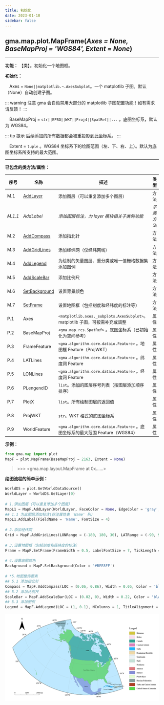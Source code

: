```yaml
---
title: 初始化
date: 2023-01-10
sidebar: false
---
```


## gma.map.plot.**MapFrame**(*Axes = None, BaseMapProj = 'WGS84', Extent = None*)<Badge text="1.1.2 +"/> 

---

**功能：** 【类】。初始化一个地图框。

**初始化：**

&emsp;Axes = `None||matplotlib.~.AxesSubplot`。一个 matplotlib 子图。默认（None）自动创建子图。

::: warning 注意
gma 会自动禁用大部分的 matplotlib 子图配置功能！如有需求请反馈！
:::

&emsp;BaseMapProj = `str||EPSG||WKT||Proj4||SpatRef||...` 。底图坐标系，默认为 WGS84。

::: tip 提示
后续添加的所有数据都会被重投影到此坐标系。
:::

&emsp;Extent = `tuple` 。WGS84 坐标系下的绘图范围（左、下、右、上）。默认为底图坐标系所支持的最大范围。

---

**已包含的类方法/属性：**

| 序号  | 名称          | 描述                                                         | 类型       |
| ----- | ------------- | ------------------------------------------------------------ | ---------- |
| M.1     | [AddLayer](/UserGuide/map/plot/MapFrame/AddLayer.html)      | 添加图层（可以重复添加多个图层）                             | 方法       |
| *M.1.1* | *AddLabel*    | *添加图层标注，为 layer 模块相关子类的功能*                  | *子类方法* |
| M.2     | [AddCompass](/UserGuide/map/plot/MapFrame/AddCompass.html)    | 添加指北针                                                   | 方法       |
| M.3     | [AddGridLines](/UserGuide/map/plot/MapFrame/AddGridLines.html)   | 添加经纬网（仅经纬网线）                             | 方法       |
| M.4     | [AddLegend](/UserGuide/map/plot/MapFrame/AddLegend.html)      | 为绘制的矢量图层、重分类或唯一值栅格数据集添加图例           | 方法       |
| M.5     | [AddScaleBar](/UserGuide/map/plot/MapFrame/AddScaleBar.html)    | 添加比例尺                                                   | 方法       |
| M.6     | [SetBackground](/UserGuide/map/plot/MapFrame/SetBackground.html)  | 设置背景颜色                                                 | 方法       |
| M.7     | [SetFrame](/UserGuide/map/plot/MapFrame/SetFrame.html)       | 设置地图框（包括刻度和经纬度的标注等）                       | 方法       |
| P.1     | Axes          | `<matplotlib.axes._subplots.AxesSubplot>`。matplotlib 子图，可按需补充或调整 | 属性       |
| P.2     | BaseMapProj   | `<gma.map.rcs.SpatRef>` 。底图坐标系（已初始化为空间参考）   | 属性       |
| P.3    | FrameFeature  | `<gma.algorithm.core.dataio.Feature>` 。地图框 Feature（ProjWKT） | 属性       |
| P.4    | LATLines      | `<gma.algorithm.core.dataio.Feature>` 。纬度网 Feature       | 属性       |
| P.5    | LONLines      | `<gma.algorithm.core.dataio.Feature>` 。经度网 Feature       | 属性       |
| P.6    | PLengendID    | `list`。添加的图层序号列表（按图层添加顺序排序）             | 属性       |
| P.7    | PlotX         | `list`。所有绘制图层的返回值                                 | 属性       |
| P.8    | ProjWKT       | `str`。WKT 格式的底图坐标系                                  | 属性       |
| P.9    | WorldFeature  | `<gma.algorithm.core.dataio.Feature>` 。底图坐标系的最大范围 Feature（WGS84） | 属性       |

**示例：**

```python
from gma.map import plot
MapF = plot.MapFrame(BaseMapProj = 2163, Extent = None)
```
> \>>> <gma.map.layout.MapFrame at 0x......>

**绘图流程的简单示例：**
```python
WorldDS = plot.GetWorldDataSource()
WorldLayer = WorldDS.GetLayer(0)

# 1.添加图层（可以重复添加多个图层）
MapL1 = MapF.AddLayer(WorldLayer, FaceColor = None, EdgeColor = 'gray', LineWidth = 0.1)
## 1.1 为此图层添加标注(标注属性表 'Name' 列)
MapL1.AddLabel(FieldName = 'Name', FontSize = 4)

# 2.添加经纬网
Grid = MapF.AddGridLines(LONRange = (-180, 180, 30), LATRange = (-90, 90, 15), LineWidth = 0.2)

# 3.设置地图框（包括刻度和经纬度的标注）
Frame = MapF.SetFrame(FrameWidth = 0.5, LabelFontSize = 7, TickLength = 0.008)

# 4.设置底图颜色
Background = MapF.SetBackground(Color = '#BEE8FF')

# *5.地图整饰要素
## 5.1 添加指北针
Compass = MapF.AddCompass(LOC = (0.06, 0.86), Width = 0.05, Color = 'black')
## 5.2 添加比例尺
ScaleBar = MapF.AddScaleBar(LOC = (0.02, 0), Width = 0.22, Color = 'black')
## 5.3 添加图例
Legend = MapF.AddLegend(LOC = (1, 0.1), NColumns = 1, TitleAlignment = 'left')
```
![](/map/MapFrame.png)
